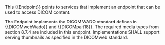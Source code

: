 This {{Endpoint}} points to services that implement an endpoint that can be used to access DICOM content. 

The Endpoint implements the DICOM WADO standard defines in {{DICOMwebWado}} and {{DICOMpart18}}. The required media types from section 8.7.4 are included in this endpoint. Implementations SHALL support serving thumbnails as specified in the DICOMweb standard.

